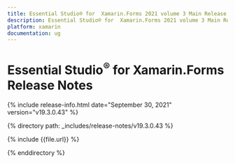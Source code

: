 ```yaml
---
title: Essential Studio® for  Xamarin.Forms 2021 volume 3 Main Release Notes  
description: Essential Studio® for  Xamarin.Forms 2021 volume 3 Main Release Notes  
platform: xamarin
documentation: ug
---
```


# Essential Studio<sup>®</sup> for  Xamarin.Forms  Release Notes  

{% include release-info.html date="September 30, 2021"  version="v19.3.0.43" %} 


{% directory path: _includes/release-notes/v19.3.0.43 %}

{% include {{file.url}} %}

{% enddirectory %}